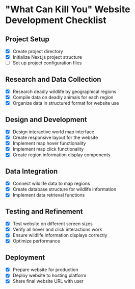 # "What Can Kill You" Website Development Checklist

## Project Setup
- [x] Create project directory
- [x] Initialize Next.js project structure
- [ ] Set up project configuration files

## Research and Data Collection
- [x] Research deadly wildlife by geographical regions
- [x] Compile data on deadly animals for each region
- [x] Organize data in structured format for website use

## Design and Development
- [x] Design interactive world map interface
- [x] Create responsive layout for the website
- [x] Implement map hover functionality
- [x] Implement map click functionality
- [x] Create region information display components

## Data Integration
- [x] Connect wildlife data to map regions
- [x] Create database structure for wildlife information
- [x] Implement data retrieval functions

## Testing and Refinement
- [x] Test website on different screen sizes
- [x] Verify all hover and click interactions work
- [x] Ensure wildlife information displays correctly
- [x] Optimize performance

## Deployment
- [x] Prepare website for production
- [x] Deploy website to hosting platform
- [x] Share final website URL with user
